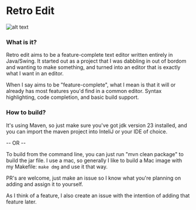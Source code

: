 # Retro Edit
![alt text](https://github.com/an0nn30/the-editor/blob/3-feat-file-project-view/screenshot.png?raw=true)

### What is it?
Retro edit aims to be a feature-complete text editor written entirely in Java/Swing. It started out as a project that I was dabbling in out of bordom and wanting to make something, and turned into an editor that is exactly what I want in an editor. 

When I say aims to be "feature-complete", what I mean is that it will or already has most features you'd find in a common editor. Syntax highlighting, code completion, and basic build support. 

### How to build?
It's using Maven, so just make sure you've got jdk version 23 installed, and you can import the maven project into InteliJ or your IDE of choice. 

-- OR --

To build from the command line, you can just run "mvn clean package" to build the jar file. I use a mac, so generally I like to build a Mac image with my Makefile: `make dmg` and use it that way. 

PR's are welcome, just make an issue so I know what you're planning on adding and assign it to yourself. 

As I think of a feature, I also create an issue with the intention of adding that feature later. 

